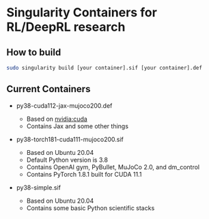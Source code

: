 # Singularity Containers for RL/DeepRL research

## How to build
```bash
sudo singularity build [your container].sif [your container].def
```

## Current Containers
- py38-cuda112-jax-mujoco200.def
  - Based on [nvidia:cuda](https://ngc.nvidia.com/catalog/containers/nvidia:cuda)
  - Contains Jax and some other things

- py38-torch181-cuda111-mujoco200.sif
  - Based on Ubuntu 20.04
  - Default Python version is 3.8
  - Contains OpenAI gym, PyBullet, MuJoCo 2.0, and dm_control
  - Contains PyTorch 1.8.1 built for CUDA 11.1

- py38-simple.sif
  - Based on Ubuntu 20.04
  - Contains some basic Python scientific stacks
